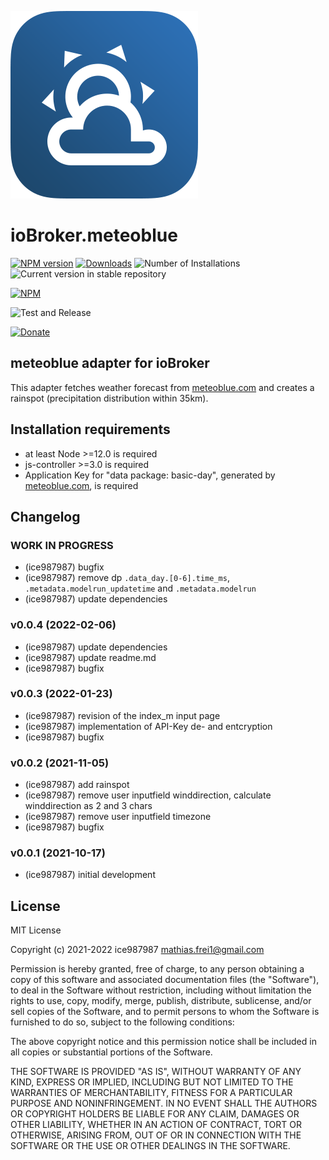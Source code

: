![Logo](admin/meteoblue.png)
# ioBroker.meteoblue

[![NPM version](https://img.shields.io/npm/v/iobroker.meteoblue.svg)](https://www.npmjs.com/package/iobroker.meteoblue)
[![Downloads](https://img.shields.io/npm/dm/iobroker.meteoblue.svg)](https://www.npmjs.com/package/iobroker.meteoblue)
![Number of Installations](https://iobroker.live/badges/meteoblue-installed.svg)
![Current version in stable repository](https://img.shields.io/badge/stable-not%20published-%23264777)
<!-- ![Current version in stable repository](https://iobroker.live/badges/meteoblue-stable.svg) -->
<!-- [![Dependency Status](https://img.shields.io/david/ice987987/iobroker.meteoblue.svg)](https://david-dm.org/ice987987/iobroker.meteoblue) -->

[![NPM](https://nodei.co/npm/iobroker.meteoblue.png?downloads=true)](https://nodei.co/npm/iobroker.meteoblue/)

![Test and Release](https://github.com/ice987987/ioBroker.meteoblue/workflows/Test%20and%20Release/badge.svg)

[![Donate](https://img.shields.io/badge/donate-paypal-blue?style=flat)](https://paypal.me/ice987987)

## meteoblue adapter for ioBroker

This adapter fetches weather forecast from [meteoblue.com](http://www.meteoblue.com) and creates a rainspot (precipitation distribution within 35km).

## Installation requirements

* at least Node >=12.0 is required
* js-controller >=3.0 is required
* Application Key for "data package: basic-day", generated by [meteoblue.com](https://content.meteoblue.com/en/access-options/meteoblue-weather-api/non-commercial-use), is required

## Changelog

<!-- ### **WORK IN PROGRESS** -->

### **WORK IN PROGRESS**
- (ice987987) bugfix
- (ice987987) remove dp `.data_day.[0-6].time_ms`, `.metadata.modelrun_updatetime` and `.metadata.modelrun`
- (ice987987) update dependencies

### v0.0.4 (2022-02-06)
- (ice987987) update dependencies
- (ice987987) update readme.md
- (ice987987) bugfix

### v0.0.3 (2022-01-23)
- (ice987987) revision of the index_m input page
- (ice987987) implementation of API-Key de- and entcryption
- (ice987987) bugfix

### v0.0.2 (2021-11-05)
- (ice987987) add rainspot
- (ice987987) remove user inputfield winddirection, calculate winddirection as 2 and 3 chars
- (ice987987) remove user inputfield timezone
- (ice987987) bugfix

### v0.0.1 (2021-10-17)
- (ice987987) initial development

## License
MIT License

Copyright (c) 2021-2022 ice987987 <mathias.frei1@gmail.com>

Permission is hereby granted, free of charge, to any person obtaining a copy
of this software and associated documentation files (the "Software"), to deal
in the Software without restriction, including without limitation the rights
to use, copy, modify, merge, publish, distribute, sublicense, and/or sell
copies of the Software, and to permit persons to whom the Software is
furnished to do so, subject to the following conditions:

The above copyright notice and this permission notice shall be included in all
copies or substantial portions of the Software.

THE SOFTWARE IS PROVIDED "AS IS", WITHOUT WARRANTY OF ANY KIND, EXPRESS OR
IMPLIED, INCLUDING BUT NOT LIMITED TO THE WARRANTIES OF MERCHANTABILITY,
FITNESS FOR A PARTICULAR PURPOSE AND NONINFRINGEMENT. IN NO EVENT SHALL THE
AUTHORS OR COPYRIGHT HOLDERS BE LIABLE FOR ANY CLAIM, DAMAGES OR OTHER
LIABILITY, WHETHER IN AN ACTION OF CONTRACT, TORT OR OTHERWISE, ARISING FROM,
OUT OF OR IN CONNECTION WITH THE SOFTWARE OR THE USE OR OTHER DEALINGS IN THE
SOFTWARE.
